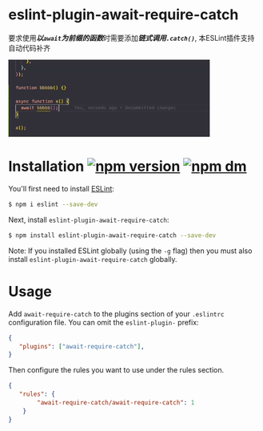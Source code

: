 # eslint-plugin-await-require-catch

要求使用***以`await`为前缀的函数***时需要添加***链式调用`.catch()`***, 本ESLint插件支持自动代码补齐

<img src="https://github.com/Learn-form-Zakas/eslint-plugin-await-require-catch/blob/master/screenshot/overview.gif" style="width:80%;"/>

# Installation <a href="https://npmjs.org/package/eslint-plugin-await-require-catch"><img alt="npm version" src="http://img.shields.io/npm/v/eslint-plugin-await-require-catch.svg?style=flat-square"></a> <a href="https://npmjs.org/package/eslint-plugin-await-require-catch"><img alt="npm dm" src="http://img.shields.io/npm/dm/eslint-plugin-await-require-catch.svg?style=flat-square"></a>

You'll first need to install [ESLint](http://eslint.org/):

```bash
$ npm i eslint --save-dev
```

Next, install `eslint-plugin-await-require-catch`:

```bash
$ npm install eslint-plugin-await-require-catch --save-dev
```

Note: If you installed ESLint globally (using the `-g` flag) then you must also install `eslint-plugin-await-require-catch` globally.

 # Usage

Add `await-require-catch` to the plugins section of your `.eslintrc` configuration file. You can omit the `eslint-plugin-` prefix:

 ```json
 {
    "plugins": ["await-require-catch"],
 }
 ```

 Then configure the rules you want to use under the rules section.

 ```json
 {
    "rules": {
         "await-require-catch/await-require-catch": 1
     }
 }
 ```